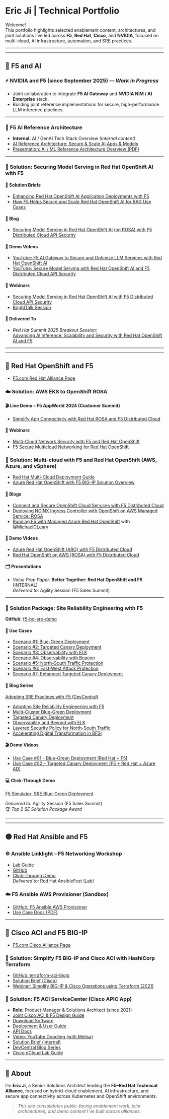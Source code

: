 # Eric Ji | Technical Portfolio

Welcome!  
This portfolio highlights selected enablement content, architectures, and joint solutions I’ve led across **F5**, **Red Hat**, **Cisco**, and **NVIDIA**, focused on multi-cloud, AI infrastructure, automation, and SRE practices.

---
---

## 🤖 F5 and AI

### ⚡ NVIDIA and F5 (since September 2025) — *Work in Progress*
- Joint collaboration to integrate **F5 AI Gateway** and **NVIDIA NIM / AI Enterprise** stack.
- Building joint reference implementations for secure, high-performance LLM inference pipelines.

---

### 🧠 F5 AI Reference Architecture
- **Internal:** AI / GenAI Tech Stack Overview *(Internal content)*
- [AI Reference Architecture: Secure & Scale AI Apps & Models](https://www.f5.com/resources/reference-architectures/ai-overview)
- [Presentation: AI / ML Reference Architecture Overview (PDF)](https://www.f5.com/pdf/reference-guide/f5-ai-reference-architecture.pdf)

---

### 🔐 Solution: Securing Model Serving in Red Hat OpenShift AI with F5

#### 📄 Solution Briefs
- [Enhancing Red Hat OpenShift AI Application Deployments with F5](https://www.f5.com/pdf/white-paper/f5-enhancing-red-hat-openshift-ai-application-deployments-white-paper.pdf)
- [How F5 Helps Secure and Scale Red Hat OpenShift AI for RAG Use Cases](https://www.f5.com/pdf/solution-overview/how-f5-helps-secure-and-scale-red-hat-openshift-ai-for-rag-use-cases-solution-ov.pdf)

#### 🧠 Blog
- [Securing Model Serving in Red Hat OpenShift AI (on ROSA) with F5 Distributed Cloud API Security](https://community.f5.com/kb/technicalarticles/securing-model-serving-in-red-hat-openshift-ai-on-rosa-with-f5-distributed-cloud/338353)

#### 🎥 Demo Videos
- [YouTube: F5 AI Gateway to Secure and Optimize LLM Services with Red Hat OpenShift AI](https://www.youtube.com/watch?v=RDBUNY6k9h0)
- [YouTube: Secure Model Serving with Red Hat OpenShift AI and F5 Distributed Cloud API Security](https://www.youtube.com/watch?v=QJhQaKE3L0w&t=32s)

#### 🧩 Webinars
- [Securing Model Serving in Red Hat OpenShift AI with F5 Distributed Cloud API Security](https://www.f5.com/company/events/webinars/securing-model-serving-in-red-hat-openshift-ai-with-f5-distributed-cloud-api-security)
- [BrightTalk Session](https://www.brighttalk.com/webcast/15797/645516)

#### 🎤 Delivered To
- *Red Hat Summit 2025 Breakout Session:*  
  [Advancing AI Inference: Scalability and Security with Red Hat OpenShift AI and F5](https://events.experiences.redhat.com/widget/redhat/sum25/SessionCatalog2025/session/1741033646953001jcS6)

---
---

## 🔴 Red Hat OpenShift and F5

- [F5.com Red Hat Alliance Page](https://www.f5.com/partners/technology-alliances/red-hat)

### ☁️ Solution: AWS EKS to OpenShift ROSA

#### 🎬 Live Demo – F5 AppWorld 2024 (Customer Summit)
- [Simplify App Connectivity with Red Hat ROSA and F5 Distributed Cloud](https://www.youtube.com/watch?v=Mx7QfpZpjHc)

#### 🧩 Webinars
- [Multi-Cloud Network Security with F5 and Red Hat OpenShift](https://www.f5.com/company/events/webinars/multi-cloud-network-security-with-f5-and-red-hat-openshift)
- [F5 Secure Multicloud Networking for Red Hat OpenShift](https://www.f5.com/company/events/webinars/f5-secure-multicloud-networking-for-red-hat-openshift)


### 🧩 Solution: Multi-cloud with F5 and Red Hat OpenShift (AWS, Azure, and vSphere)
- [Red Hat Multi-Cloud Deployment Guide](https://www.f5.com/pdf/solution-center/f5-redhat-multicloud-architecture.pdf)
- [Azure Red Hat OpenShift with F5 BIG-IP Solution Overview](https://www.f5.com/pdf/solution-guides/easily-provision-big-ip-on-azure-red-hat-openshift.pdf)

#### 🧠 Blogs
- [Connect and Secure OpenShift Cloud Services with F5 Distributed Cloud](https://community.f5.com/t5/technical-articles/connect-and-secure-openshift-cloud-services-with-f5-distributed/ta-p/293330)
- [Deploying NGINX Ingress Controller with OpenShift on AWS Managed Service: ROSA](https://community.f5.com/t5/technical-articles/deploying-nginx-ingress-controller-with-openshift-on-aws-managed/ta-p/291023)
- [Running F5 with Managed Azure Red Hat OpenShift](https://community.f5.com/t5/technical-articles/running-f5-with-managed-azure-redhat-openshift/ta-p/291157) with [@MichaelOLeary](https://community.f5.com/t5/user/viewprofilepage/user-id/242856)

#### 🎥 Demo Videos
- [Azure Red Hat OpenShift (ARO) with F5 Distributed Cloud](https://www.youtube.com/watch?v=PmESqS48wPM)
- [Red Hat OpenShift on AWS (ROSA) with F5 Distributed Cloud](https://www.youtube.com/watch?v=3W_9BMaC63Y)

#### 🗂 Presentations
- *Value Prop Paper:* **Better Together: Red Hat OpenShift and F5** (INTERNAL)  
  *Delivered to:* Agility Session (F5 Sales Summit)

---

### 🔧 Solution Package: Site Reliability Engineering with F5

**GitHub:** [f5-bd-sre-demo](https://github.com/f5devcentral/f5-bd-sre-demo)

#### 🔹 Use Cases
- [Scenario #1: Blue-Green Deployment](https://github.com/f5devcentral/f5-bd-sre-demo/blob/master/sre-usecases/02-blue-green-deployment/README.md)
- [Scenario #2: Targeted Canary Deployment](https://github.com/f5devcentral/f5-bd-sre-demo/blob/master/sre-usecases/01-targeted-canary/README.md)
- [Scenario #3: Observability with ELK](https://github.com/f5devcentral/f5-bd-sre-demo/blob/master/sre-usecases/03-observability-for-targeted-canary-with-ELK%20/README.md)
- [Scenario #4: Observability with Beacon](https://github.com/f5devcentral/f5-bd-sre-demo/blob/master/sre-usecases/04-observability-for-code-to-customer-with-Beacon/README.md)
- [Scenario #5: North-South Traffic Protection](https://github.com/f5devcentral/f5-bd-sre-demo/blob/master/sre-usecases/05-north_south_protection/README.md)
- [Scenario #6: East-West Attack Protection](https://github.com/f5devcentral/f5-bd-sre-demo/blob/master/sre-usecases/06-east_west_attack/README.md)
- [Scenario #7: Enhanced Targeted Canary Deployment](https://github.com/f5devcentral/f5-bd-sre-demo/blob/master/sre-usecases/07-enhanced_targeted_canary/README.md)

#### 🧠 Blog Series
[Adopting SRE Practices with F5 (DevCentral)](https://community.f5.com/t5/tag/series-adopting-sre-practices-with-f5/tg-p/board-id/TechnicalArticles)
- [Adopting Site Reliability Engineering with F5](https://community.f5.com/t5/technical-articles/adopting-site-reliability-engineering-with-f5/ta-p/291057)
- [Multi-Cluster Blue-Green Deployment](https://community.f5.com/t5/technical-articles/adopting-sre-practices-with-f5-multi-cluster-blue-green/ta-p/291051)
- [Targeted Canary Deployment](https://community.f5.com/t5/technical-articles/adopting-sre-practices-with-f5-targeted-canary-deployment/ta-p/291046)
- [Observability and Beyond with ELK](https://community.f5.com/t5/technical-articles/adopting-sre-practices-with-f5-observability-and-beyond-with-elk/ta-p/291043)
- [Layered Security Policy for North-South Traffic](https://community.f5.com/t5/technical-articles/adopting-sre-practices-with-f5-layered-security-policy-for-north/ta-p/284890)
- [Accelerating Digital Transformation in BFSI](https://community.f5.com/t5/technical-articles/accelerating-digital-transformation-in-banking-and-financial/ta-p/291026)

#### 🎬 Demo Videos
- [Use Case #01 – Blue-Green Deployment (Red Hat + F5)](https://youtu.be/I1y7BxWR9s0)
- [Use Case #02 – Targeted Canary Deployment (F5 + Red Hat + Azure AD)](https://youtu.be/Li5_gBAIMQQ)

#### 💻 Click-Through Demo
[F5 Simulator: SRE Blue-Green Deployment](https://simulator.f5.com/s/sre-blue-green)

*Delivered to:* Agility Session (F5 Sales Summit)  
🏆 *Top 2 SE Solution Package Award*

---
---
## 🟡 Red Hat Ansible and F5

### ⚙️ Ansible Linklight – F5 Networking Workshop
- [Lab Guide](https://dlt-solutions-jboss.github.io/ansibleWorkshops/exercises/ansible_f5/)
- [GitHub](https://github.com/DLT-Solutions-JBoss/ansibleWorkshops)
- [Click-Through Demo](https://simulator.f5.com/s/ansible-tower)  
  *Delivered to:* Red Hat AnsibleFest (Lab)

### ☁️ F5 Ansible AWS Provisioner (Sandbox)
- [GitHub: F5 Ansible AWS Provisioner](https://github.com/f5alliances/f5_provisioner)
- [Use Case Docs (PDF)](https://readthedocs.org/projects/f5-ansible-use-cases/downloads/pdf/latest/)

---

## 🔵 Cisco ACI and F5 BIG-IP

- [F5.com Cisco Alliance Page](https://www.f5.com/partners/technology-alliances/cisco)

### 🧱 Solution: Simplify F5 BIG-IP and Cisco ACI with HashiCorp Terraform
- [GitHub: terraform-aci-bigip](https://github.com/f5devcentral/terraform-aci-bigip)
- [Solution Brief (Cisco)](https://www.cisco.com/c/en/us/solutions/collateral/data-center-virtualization/application-centric-infrastructure/big-ip-aci-so.pdf)
- [Webinar: Simplify BIG-IP & Cisco Operations using Terraform (2021)](https://www.youtube.com/watch?v=StsQqtxFFCk)

### 🧩 Solution: F5 ACI ServiceCenter (Cisco APIC App)
- **Role:** Product Manager & Solutions Architect (since 2021)  
- [Joint Cisco ACI & F5 Design Guide](https://www.cisco.com/c/en/us/solutions/collateral/data-center-virtualization/application-centric-infrastructure/white-paper-c11-743890.html)
- [Download Software](https://dcappcenter.cisco.com/f5-aci-servicecenter.html)
- [Deployment & User Guide](https://clouddocs.f5.com/f5-aci-servicecenter/latest/)
- [API Docs](https://clouddocs.f5.com/f5-aci-servicecenter/latest/rest_api.html)
- [Video: YouTube Doodling (with Melisa)](https://youtu.be/C3Lrf9MmEb4)
- [Solution Brief (internal)](https://f5.sharepoint.com/:b:/r/sites/Strategy/Business%20Development/Shared%20Documents/Strategic%20Alliances/Cisco/Cisco%20ACI/F5%20-%20ACI-ServiceCenter-Solution-Brief%20v2.pdf?csf=1&web=1&e=YlQ3HJ)
- [DevCentral Blog Series](https://devcentral.f5.com/s/seriesarticlelist?id=aBy1T000000H5KwSAK)
- [Cisco dCloud Lab Guide](https://dcloud-docs.cisco.com/c/r/dcloud-docs/sites/en_us/DCV/cisco_aci_with_f5_servicecenter_lab_v3/b_aci_with_f5_servicecenter_v3.html?dc=rtp)

---

## 🧭 About

I’m **Eric Ji**, a Senior Solutions Architect leading the **F5–Red Hat Technical Alliance**, focused on hybrid-cloud enablement, AI infrastructure, and secure app connectivity across Kubernetes and OpenShift environments.

> *This site consolidates public-facing enablement work, joint architectures, and demo content I’ve built across alliances.*
